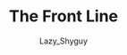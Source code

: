 ---
media: "images/rounds/round_4_2/front_line.png"
media_type: image
title: The Front Line
author: Lazy_Shyguy
desc: The NT colonists construct fortifications to help repel the advancing Soviets.
---